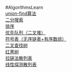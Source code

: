 #AlgorithmsLearn
<br>
[union-find算法](https://github.com/pengood/AlgorithmsLearn/blob/master/src/pzhao/com/UF.java)
<br>
[二分搜索](https://github.com/pengood/AlgorithmsLearn/blob/master/src/pzhao/com/BST.java)
<br>
[排序](https://github.com/pengood/AlgorithmsLearn/blob/master/src/pzhao/com/Sort.java)
<br>
[优先队列（二叉堆）](https://github.com/pengood/AlgorithmsLearn/blob/master/src/pzhao/com/PQTest.java)
<br>
[符号表（无序链表+有序数组）](https://github.com/pengood/AlgorithmsLearn/blob/master/src/pzhao/com/SymbolTable.java)
<br>
[二叉查找树](https://github.com/pengood/AlgorithmsLearn/blob/master/src/pzhao/com/BST.java)
<br>
[红黑树](https://github.com/pengood/AlgorithmsLearn/blob/master/src/pzhao/com/RedBlackBST.java)
<br>
[拉链法散列表](https://github.com/pengood/AlgorithmsLearn/blob/master/src/pzhao/com/SeparateChainingHashST.java)
<br>
[线性探测散列表](https://github.com/pengood/AlgorithmsLearn/blob/master/src/pzhao/com/LinearProbingHashST.java)
